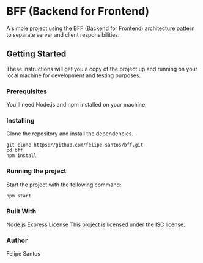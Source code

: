 # BFF (Backend for Frontend)

A simple project using the BFF (Backend for Frontend) architecture pattern to separate server and client responsibilities.

## Getting Started

These instructions will get you a copy of the project up and running on your local machine for development and testing purposes.

### Prerequisites

You'll need Node.js and npm installed on your machine.

### Installing

Clone the repository and install the dependencies.

```
git clone https://github.com/felipe-santos/bff.git
cd bff
npm install
```

### Running the project

Start the project with the following command:

```
npm start
```

### Built With

Node.js
Express
License
This project is licensed under the ISC license.

### Author

Felipe Santos
